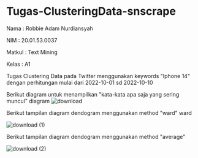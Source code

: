 # Tugas-ClusteringData-snscrape
Nama : Robbie Adam Nurdiansyah

NIM : 20.01.53.0037

Matkul : Text Mining

Kelas : A1

Tugas Clustering Data pada Twitter menggunakan keywords "Iphone 14" dengan perhitungan mulai dari 2022-10-01 sd 2022-10-10

Berikut diagram untuk menampilkan "kata-kata apa saja yang sering muncul" diagram
![download](https://user-images.githubusercontent.com/104274288/196179306-d2af309f-a7b5-4817-86ca-c0549d6cafba.png)

Berikut tampilan diagram dendogram menggunakan method "ward" ward

![download (1)](https://user-images.githubusercontent.com/104274288/196179429-002a8023-7976-4b59-8aad-55ab5020b55f.png)

Berikut tampilan diagram dendogram menggunakan method "average" 

![download (2)](https://user-images.githubusercontent.com/104274288/196179461-a3111aa9-0577-48fe-9c17-fe1534c15434.png)
